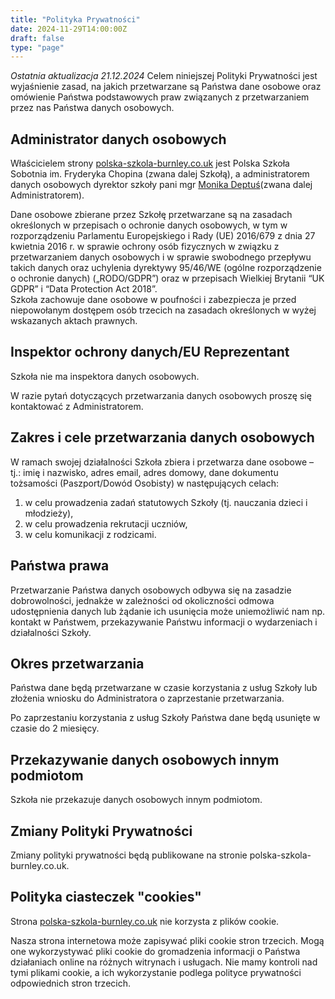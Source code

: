 ```yaml
---
title: "Polityka Prywatności"
date: 2024-11-29T14:00:00Z
draft: false
type: "page"
---
```

*Ostatnia aktualizacja 21.12.2024*
Celem niniejszej Polityki Prywatności jest wyjaśnienie zasad, na jakich przetwarzane są Państwa dane osobowe oraz omówienie Państwa podstawowych praw związanych z przetwarzaniem przez nas Państwa danych osobowych.

## Administrator danych osobowych

Właścicielem strony [polska-szkola-burnley.co.uk](/) jest Polska Szkoła Sobotnia im. Fryderyka Chopina (zwana dalej Szkołą), a administratorem danych osobowych dyrektor szkoły pani mgr  [Monika Deptuś](mailto:mondep@wp.pl)(zwana dalej Administratorem).

Dane osobowe zbierane przez Szkołę przetwarzane są na zasadach określonych w przepisach o ochronie danych osobowych, w tym w rozporządzeniu Parlamentu Europejskiego i Rady (UE) 2016/679 z dnia 27 kwietnia 2016 r. w sprawie ochrony osób fizycznych w związku z przetwarzaniem danych osobowych i w sprawie swobodnego przepływu takich danych oraz uchylenia dyrektywy 95/46/WE (ogólne rozporządzenie o ochronie danych) („RODO/GDPR”) oraz w przepisach Wielkiej Brytanii “UK GDPR” i “Data Protection Act 2018”.  
Szkoła zachowuje dane osobowe w poufności i zabezpiecza je przed niepowołanym dostępem osób trzecich na zasadach określonych w wyżej wskazanych aktach prawnych.

## Inspektor ochrony danych/EU Reprezentant

Szkoła nie ma inspektora danych osobowych.

W razie pytań dotyczących przetwarzania danych osobowych proszę się kontaktować z Administratorem.

## Zakres i cele przetwarzania danych osobowych

W ramach swojej działalności Szkoła zbiera i przetwarza dane osobowe – tj.: imię i nazwisko, adres email, adres domowy,  dane dokumentu tożsamości (Paszport/Dowód Osobisty) w następujących celach:

 1. w celu prowadzenia zadań statutowych Szkoły (tj. nauczania dzieci i młodzieży),
 2. w celu prowadzenia rekrutacji uczniów,
 3. w celu komunikacji z rodzicami.

## Państwa prawa

Przetwarzanie Państwa danych osobowych odbywa się na zasadzie dobrowolności, jednakże w zależności od okoliczności odmowa udostępnienia danych lub żądanie ich usunięcia może uniemożliwić nam np. kontakt w Państwem, przekazywanie Państwu informacji o wydarzeniach i działalności Szkoły.

## Okres przetwarzania

Państwa dane będą przetwarzane w czasie korzystania z usług Szkoły lub złożenia wniosku do Administratora o zaprzestanie przetwarzania.

Po zaprzestaniu korzystania z usług Szkoły Państwa dane będą usunięte w czasie do 2 miesięcy.

## Przekazywanie danych osobowych innym podmiotom

Szkoła nie przekazuje danych osobowych innym podmiotom.

## Zmiany Polityki Prywatności

Zmiany polityki prywatności będą publikowane na stronie polska-szkola-burnley.co.uk.

## Polityka ciasteczek "cookies"

Strona [polska-szkola-burnley.co.uk](/) nie korzysta z plików cookie.

Nasza strona internetowa może zapisywać pliki cookie stron trzecich. Mogą one wykorzystywać pliki cookie do gromadzenia informacji o Państwa działaniach online na różnych witrynach i usługach. Nie mamy kontroli nad tymi plikami cookie, a ich wykorzystanie podlega polityce prywatności odpowiednich stron trzecich.
